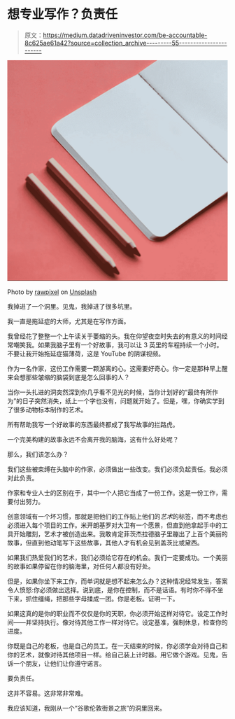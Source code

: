 # 想专业写作？负责任

> 原文：<https://medium.datadriveninvestor.com/be-accountable-8c625ae61a42?source=collection_archive---------55----------------------->

![](img/f1a243751c3992ed43a9febce63857c9.png)

Photo by [rawpixel](https://unsplash.com/photos/3s6xPg4XToI?utm_source=unsplash&utm_medium=referral&utm_content=creditCopyText) on [Unsplash](https://unsplash.com/search/photos/writing?utm_source=unsplash&utm_medium=referral&utm_content=creditCopyText)

我掉进了一个洞里。见鬼，我掉进了很多坑里。

我一直是拖延症的大师，尤其是在写作方面。

我曾经花了整整一个上午读关于萎缩的头。我在仰望夜空时失去的有意义的时间经常嘲笑我。如果我脑子里有一个好故事，我可以让 3 英里的车程持续一个小时。不要让我开始拖延症猫薄荷，这是 YouTube 的阴谋视频。

作为一名作家，这份工作需要一颗游离的心。这需要好奇心。你一定是那种早上醒来会想那些皱缩的脑袋到底是怎么回事的人？

当你一头扎进的洞突然深到你几乎看不见光的时候，当你计划好的“最终有所作为”的日子突然消失，纸上一个字也没有，问题就开始了。但是，嘿，你确实学到了很多动物标本制作的艺术。

所有帮助我写一个好故事的东西最终都成了我写故事的拦路虎。

一个完美构建的故事永远不会离开我的脑海，这有什么好处呢？

那么，我们该怎么办？

我们这些被束缚在头脑中的作家，必须做出一些改变。我们必须负起责任。我必须对此负责。

作家和专业人士的区别在于，其中一个人把它当成了一份工作。这是一份工作，需要付出努力。

创意领域有一个坏习惯，那就是把他们的工作贴上他们的*艺术*的标签，而不考虑也必须进入每个项目的工作。米开朗基罗对大卫有一个愿景，但直到他拿起手中的工具开始雕刻，艺术才被创造出来。我敢肯定菲茨杰拉德脑子里蹦出了上百个美丽的故事，但直到他动笔写下这些故事，其他人才有机会见到盖茨比或黛西。

如果我们热爱我们的艺术，我们必须给它存在的机会。我们一定要成功。一个美丽的故事如果停留在你的脑海里，对任何人都没有好处。

但是，如果你坐下来工作，而单词就是想不起来怎么办？这种情况经常发生，答案令人愤怒:你必须做出选择。说到底，是你在控制，而不是话语。有时你不得不坐下来，抓住缰绳，把那些字母揉成一团。你是老板。证明一下。

如果这真的是你的职业而不仅仅是你的天职，你必须开始这样对待它。设定工作时间——并坚持执行。像对待其他工作一样对待它。设定基准，强制休息，检查你的进度。

你既是自己的老板，也是自己的员工。在一天结束的时候，你必须学会对待自己和你的艺术，就像对待其他项目一样。给自己装上计时器。用它做个游戏。见鬼，告诉一个朋友，让他们让你遵守诺言。

要负责任。

这并不容易。这非常非常难。

我应该知道，我刚从一个“谷歌伦敦街景之旅”的洞里回来。